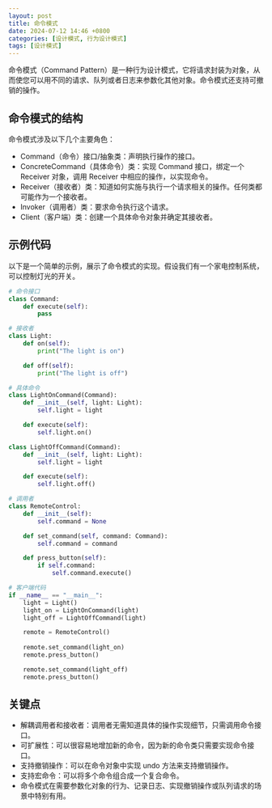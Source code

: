 ```yaml
---
layout: post
title: 命令模式
date: 2024-07-12 14:46 +0800
categories: [设计模式, 行为设计模式]
tags: [设计模式]
---
```

命令模式（Command Pattern）是一种行为设计模式，它将请求封装为对象，从而使您可以用不同的请求、队列或者日志来参数化其他对象。命令模式还支持可撤销的操作。

## 命令模式的结构
命令模式涉及以下几个主要角色：

* Command（命令）接口/抽象类：声明执行操作的接口。
* ConcreteCommand（具体命令）类：实现 Command 接口，绑定一个 Receiver 对象，调用 Receiver 中相应的操作，以实现命令。
* Receiver（接收者）类：知道如何实施与执行一个请求相关的操作。任何类都可能作为一个接收者。
* Invoker（调用者）类：要求命令执行这个请求。
* Client（客户端）类：创建一个具体命令对象并确定其接收者。

## 示例代码
以下是一个简单的示例，展示了命令模式的实现。假设我们有一个家电控制系统，可以控制灯光的开关。

```python
# 命令接口
class Command:
    def execute(self):
        pass

# 接收者
class Light:
    def on(self):
        print("The light is on")

    def off(self):
        print("The light is off")

# 具体命令
class LightOnCommand(Command):
    def __init__(self, light: Light):
        self.light = light

    def execute(self):
        self.light.on()

class LightOffCommand(Command):
    def __init__(self, light: Light):
        self.light = light

    def execute(self):
        self.light.off()

# 调用者
class RemoteControl:
    def __init__(self):
        self.command = None

    def set_command(self, command: Command):
        self.command = command

    def press_button(self):
        if self.command:
            self.command.execute()

# 客户端代码
if __name__ == "__main__":
    light = Light()
    light_on = LightOnCommand(light)
    light_off = LightOffCommand(light)

    remote = RemoteControl()
    
    remote.set_command(light_on)
    remote.press_button()

    remote.set_command(light_off)
    remote.press_button()
```
## 关键点
* 解耦调用者和接收者：调用者无需知道具体的操作实现细节，只需调用命令接口。
* 可扩展性：可以很容易地增加新的命令，因为新的命令类只需要实现命令接口。
* 支持撤销操作：可以在命令对象中实现 undo 方法来支持撤销操作。
* 支持宏命令：可以将多个命令组合成一个复合命令。
* 命令模式在需要参数化对象的行为、记录日志、实现撤销操作或队列请求的场景中特别有用。
